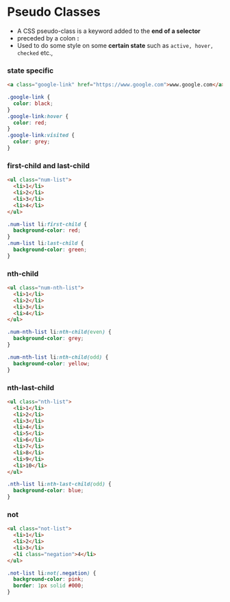 # Pseudo Classes

- A CSS pseudo-class is a keyword added to the **end of a selector**
- preceded by a colon **:**
- Used to do some style on some **certain state** such as `active, hover, checked` etc.,

### state specific

```html
<a class="google-link" href="https://www.google.com">www.google.com</a>
```

```css
.google-link {
  color: black;
}
.google-link:hover {
  color: red;
}
.google-link:visited {
  color: grey;
}
```

### first-child and last-child

```html
<ul class="num-list">
  <li>1</li>
  <li>2</li>
  <li>3</li>
  <li>4</li>
</ul>
```

```css
.num-list li:first-child {
  background-color: red;
}
.num-list li:last-child {
  background-color: green;
}
```

### nth-child

```html
<ul class="num-nth-list">
  <li>1</li>
  <li>2</li>
  <li>3</li>
  <li>4</li>
</ul>
```

```css
.num-nth-list li:nth-child(even) {
  background-color: grey;
}

.num-nth-list li:nth-child(odd) {
  background-color: yellow;
}
```

### nth-last-child

```html
<ul class="nth-list">
  <li>1</li>
  <li>2</li>
  <li>3</li>
  <li>4</li>
  <li>5</li>
  <li>6</li>
  <li>7</li>
  <li>8</li>
  <li>9</li>
  <li>10</li>
</ul>
```

```css
.nth-list li:nth-last-child(odd) {
  background-color: blue;
}
```

### not

```html
<ul class="not-list">
  <li>1</li>
  <li>2</li>
  <li>3</li>
  <li class="negation">4</li>
</ul>
```

```css
.not-list li:not(.negation) {
  background-color: pink;
  border: 1px solid #000;
}
```
